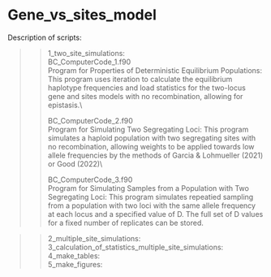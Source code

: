 # Gene_vs_sites_model
Description of scripts:
>>1_two_site_simulations:\
>>BC_ComputerCode_1.f90\
Program for Properties of Deterministic Equilibrium Populations: This program uses iteration to calculate the equilibrium haplotype frequencies and load statistics for the two-locus gene and sites models with no recombination, allowing for epistasis.\
>>
>>BC_ComputerCode_2.f90\
>>Program for Simulating Two Segregating Loci: This program simulates a haploid population with two segregating sites with no recombination, allowing weights to be applied towards low allele frequencies by the methods of Garcia & Lohmueller (2021) or Good (2022)\
>>
>>BC_ComputerCode_3.f90\
>>Program for Simulating Samples from a Population with Two Segregating Loci: This program simulates repeatied sampling from a population with two loci with the same allele frequency at each locus and a specified value of  D. The full set of D values for a fixed number of replicates can be stored.

>>2_multiple_site_simulations:\
>>3_calculation_of_statistics_multiple_site_simulations:\
>>4_make_tables:\
>>5_make_figures:
